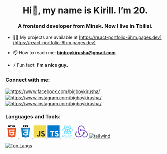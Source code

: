 <h1 align="center">Hi👋, my name is Kirill. I’m 20.</h1>
<h3 align="center">A frontend developer from Minsk. Now I live in Tbilisi.</h3>

- 👨‍💻 My projects are available at [https://react-portfolio-6hm.pages.dev](https://react-portfolio-6hm.pages.dev)

- 📫 How to reach me: **bigboykirusha@gmail.com**

- ⚡ Fun fact: **I'm a nice guy.**

<h3 align="left">Connect with me:</h3>
<p align="left">
<a href="www.facebook.com/bigboykirusha/" target="blank"><img align="center" src="https://raw.githubusercontent.com/rahuldkjain/github-profile-readme-generator/master/src/images/icons/Social/facebook.svg" alt="https://www.facebook.com/bigboykirusha/" height="30" width="40" /></a>
<a href="https://www.instagram.com/bigboykirusha/" target="blank"><img align="center" src="https://raw.githubusercontent.com/rahuldkjain/github-profile-readme-generator/master/src/images/icons/Social/instagram.svg" alt="https://www.instagram.com/bigboykirusha/" height="30" width="40" /></a>
<a href="https://t.me/freebigboykirusha" target="blank"><img align="center" src="https://cdn.worldvectorlogo.com/logos/telegram-1.svg" alt="https://www.instagram.com/bigboykirusha/" height="30" width="40" /></a>
</p>

<h3 align="left">Languages and Tools:</h3>
<p align="left"> <a href="https://www.w3.org/html/" target="_blank" rel="noreferrer"> <img src="https://raw.githubusercontent.com/devicons/devicon/master/icons/html5/html5-original-wordmark.svg" alt="html5" width="40" height="40"/> </a><a href="https://www.w3schools.com/css/" target="_blank" rel="noreferrer"> <img src="https://raw.githubusercontent.com/devicons/devicon/master/icons/css3/css3-original-wordmark.svg" alt="css3" width="40" height="40"/> </a>  <a href="https://developer.mozilla.org/en-US/docs/Web/JavaScript" target="_blank" rel="noreferrer"> <img src="https://raw.githubusercontent.com/devicons/devicon/master/icons/javascript/javascript-original.svg" alt="javascript" width="40" height="40"/> </a> <a href="https://www.typescriptlang.org/" target="_blank" rel="noreferrer"> <img src="https://raw.githubusercontent.com/devicons/devicon/master/icons/typescript/typescript-original.svg" alt="typescript" width="40" height="40"/> </a> <a href="https://reactjs.org/" target="_blank" rel="noreferrer"> <img src="https://raw.githubusercontent.com/devicons/devicon/master/icons/react/react-original-wordmark.svg" alt="react" width="40" height="40"/> </a> <a href="https://redux.js.org" target="_blank" rel="noreferrer"> <img src="https://raw.githubusercontent.com/devicons/devicon/master/icons/redux/redux-original.svg" alt="redux" width="40" height="40"/> </a> <a href="https://tailwindcss.com/" target="_blank" rel="noreferrer"> <img src="https://www.vectorlogo.zone/logos/tailwindcss/tailwindcss-icon.svg" alt="tailwind" width="40" height="40"/> </a> </p>

[![Top Langs](https://github-readme-stats.vercel.app/api/top-langs/?username=bigboykirusha&layout=donut)](https://github.com/anuraghazra/github-readme-stats)
